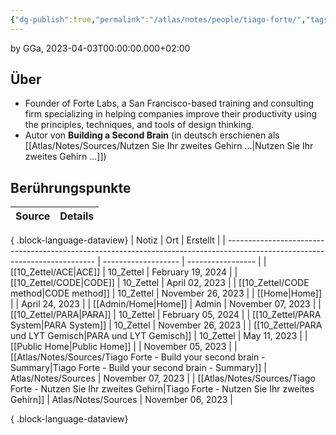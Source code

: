 ```yaml
---
{"dg-publish":true,"permalink":"/atlas/notes/people/tiago-forte/","tags":["class/people"],"noteIcon":""}
---
```


by GGa, 2023-04-03T00:00:00.000+02:00

## Über
- Founder of Forte Labs, a San Francisco-based training and consulting firm specializing in helping companies improve their productivity using the principles, techniques, and tools of design thinking.
- Autor von **Building a Second Brain** (in deutsch erschienen als [[Atlas/Notes/Sources/Nutzen Sie Ihr zweites Gehirn ...\|Nutzen Sie Ihr zweites Gehirn ...]])


## Berührungspunkte 
| Source | Details |
| ------ | ------- |

{ .block-language-dataview}
| Notiz                                                                                                                       | Ort                 | Erstellt          |
| --------------------------------------------------------------------------------------------------------------------------- | ------------------- | ----------------- |
| [[10_Zettel/ACE\|ACE]]                                                                                                   | 10_Zettel           | February 19, 2024 |
| [[10_Zettel/CODE\|CODE]]                                                                                                 | 10_Zettel           | April 02, 2023    |
| [[10_Zettel/CODE method\|CODE method]]                                                                                   | 10_Zettel           | November 26, 2023 |
| [[Home\|Home]]                                                                                                           |                     | April 24, 2023    |
| [[Admin/Home\|Home]]                                                                                                     | Admin               | November 07, 2023 |
| [[10_Zettel/PARA\|PARA]]                                                                                                 | 10_Zettel           | February 05, 2024 |
| [[10_Zettel/PARA System\|PARA System]]                                                                                   | 10_Zettel           | November 26, 2023 |
| [[10_Zettel/PARA und LYT Gemisch\|PARA und LYT Gemisch]]                                                                 | 10_Zettel           | May 11, 2023      |
| [[Public Home\|Public Home]]                                                                                             |                     | November 05, 2023 |
| [[Atlas/Notes/Sources/Tiago Forte - Build your second brain - Summary\|Tiago Forte - Build your second brain - Summary]] | Atlas/Notes/Sources | November 07, 2023 |
| [[Atlas/Notes/Sources/Tiago Forte - Nutzen Sie Ihr zweites Gehirn\|Tiago Forte - Nutzen Sie Ihr zweites Gehirn]]         | Atlas/Notes/Sources | November 06, 2023 |

{ .block-language-dataview}
